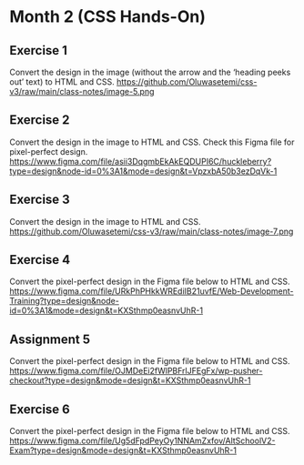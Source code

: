 # Month 2 (CSS Hands-On)
## Exercise 1
Convert the design in the image (without the arrow and the ‘heading peeks out’ text) to HTML and CSS.
https://github.com/Oluwasetemi/css-v3/raw/main/class-notes/image-5.png

## Exercise 2
Convert the design in the image to HTML and CSS. Check this Figma file for pixel-perfect design.
https://www.figma.com/file/asii3DqgmbEkAkEQDUPI6C/huckleberry?type=design&node-id=0%3A1&mode=design&t=VpzxbA50b3ezDqVk-1

## Exercise 3
Convert the design in the image to HTML and CSS.
https://github.com/Oluwasetemi/css-v3/raw/main/class-notes/image-7.png

## Exercise 4
Convert the pixel-perfect design in the Figma file below to HTML and CSS.
https://www.figma.com/file/URkPhPHkkWREdiIB21uvfE/Web-Development-Training?type=design&node-id=0%3A1&mode=design&t=KXSthmp0easnvUhR-1

## Assignment 5
Convert the pixel-perfect design in the Figma file below to HTML and CSS.
https://www.figma.com/file/OJMDeEi2fWlPBFrlJFEgFx/wp-pusher-checkout?type=design&mode=design&t=KXSthmp0easnvUhR-1

## Exercise 6
Convert the pixel-perfect design in the Figma file below to HTML and CSS.
https://www.figma.com/file/Ug5dFpdPeyOy1NNAmZxfov/AltSchoolV2-Exam?type=design&mode=design&t=KXSthmp0easnvUhR-1
